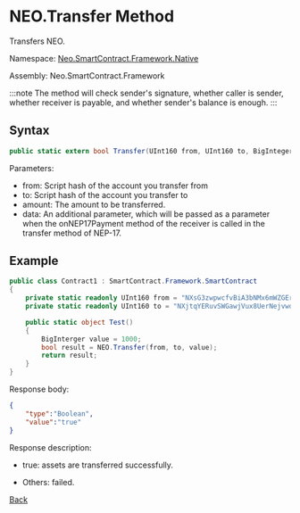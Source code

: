 # NEO.Transfer Method 

Transfers NEO.

Namespace: [Neo.SmartContract.Framework.Native](../../native.md)

Assembly: Neo.SmartContract.Framework

:::note
 The method will check sender's signature, whether caller is sender, whether receiver is payable, and whether sender's balance is enough.
:::

## Syntax

```cs
public static extern bool Transfer(UInt160 from, UInt160 to, BigInteger amount, object data = null);
```

Parameters:

- from: Script hash of the account you transfer from
- to: Script hash of the account you transfer to
- amount: The amount to be transferred.
- data: An additional parameter, which will be passed as a parameter when the onNEP17Payment method of the receiver is called in the transfer method of NEP-17.

## Example

```cs
public class Contract1 : SmartContract.Framework.SmartContract
{
    private static readonly UInt160 from = "NXsG3zwpwcfvBiA3bNMx6mWZGEro9ZqTqM".ToScriptHash();
    private static readonly UInt160 to = "NXjtqYERuvSWGawjVux8UerNejvwdYg7eE".ToScriptHash();

    public static object Test()
    {
        BigInterger value = 1000;
        bool result = NEO.Transfer(from, to, value);
        return result;
    }
}
```

Response body:

```json
{
    "type":"Boolean",
    "value":"true"
}
```

Response description:

- true:  assets are transferred successfully.

- Others: failed.

[Back](../Neo.md)
